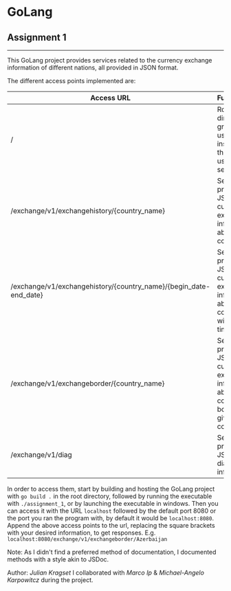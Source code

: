 # GoLang
## Assignment 1

------

This GoLang project provides services related to the currency exchange information of different nations, all provided in JSON format.

The different access points implemented are:

| Access URL                                                   | Functionality                                                |
|-|-|
| / | Root directory, greeting the user and instructing them on the usage of the services |
| /exchange/v1/exchangehistory/{country_name} | Service that provides a JSON with currency exchange information about given country |
| /exchange/v1/exchangehistory/{country_name}/{begin_date-end_date} | Service that provides a JSON with currency exchange information about given country, within a timeframe |
| /exchange/v1/exchangeborder/{country_name} | Service that provides a JSON with currency exchange information about all countries bordering the given country |
| /exchange/v1/diag | Service that provides a JSON with diagnostic information |

In order to access them, start by building and hosting the GoLang project with `go build .` in the root directory, followed by running the executable with `./assignment_1`, or by launching the executable in windows.
Then you can access it with the URL `localhost` followed by the default port 8080 or the port you ran the program with, by default it would be `localhost:8080`. 
Append the above access points to the url, replacing the square brackets with your desired information, to get responses. 
E.g. `localhost:8080/exchange/v1/exchangeborder/Azerbaijan`


Note: As I didn't find a preferred method of documentation, I documented methods with a style akin to JSDoc.

Author: *Julian Kragset*
I collaborated with *Marco Ip* & *Michael-Angelo Karpowitcz* during the project.